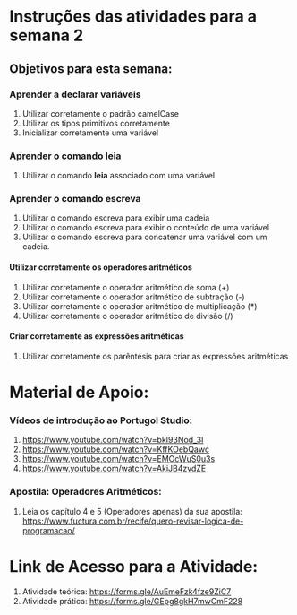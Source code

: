 # Instruções das atividades para a semana 2

## Objetivos para esta semana:

### Aprender a declarar variáveis
1. Utilizar corretamente o padrão camelCase
2. Utilizar os tipos primitivos corretamente
3. Inicializar corretamente uma variável

### Aprender o comando **leia**
1. Utilizar o comando **leia** associado com uma variável

### Aprender o comando **escreva**
1. Utilizar o comando escreva para exibir uma cadeia
2. Utilizar o comando escreva para exibir o conteúdo de uma variável
3. Utilizar o comando escreva para concatenar uma variável com um cadeia.

#### Utilizar corretamente os operadores aritméticos
1. Utilizar corretamente o operador aritmético de soma (+)
2. Utilizar corretamente o operador aritmético de subtração (-)
3. Utilizar corretamente o operador aritmético de multiplicação (*)
4. Utilizar corretamente o operador aritmético de divisão (/)

#### Criar corretamente as expressões aritméticas
1. Utilizar corretamente os parêntesis para criar as expressões aritméticas

# Material de Apoio:

### Vídeos de introdução ao Portugol Studio:
1. <https://www.youtube.com/watch?v=bkI93Nod_3I>
2. <https://www.youtube.com/watch?v=KffKOebQawc>
3. <https://www.youtube.com/watch?v=EMOcWuS0u3s>
4. <https://www.youtube.com/watch?v=AkiJB4zvdZE>

### Apostila: Operadores Aritméticos:
1. Leia os capítulo 4 e 5 (Operadores apenas) da sua apostila: https://www.fuctura.com.br/recife/quero-revisar-logica-de-programacao/

# Link de Acesso para a Atividade:
1. Atividade teórica: <https://forms.gle/AuEmeFzk4fze9ZiC7>
2. Atividade prática: <https://forms.gle/GEpg8gkH7mwCmF228>